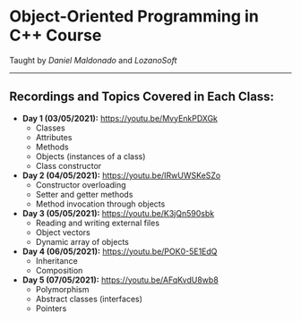 # Object-Oriented Programming in C++ Course

Taught by *Daniel Maldonado* and *LozanoSoft*

---

## Recordings and Topics Covered in Each Class:

- **Day 1 (03/05/2021):** https://youtu.be/MvyEnkPDXGk
    - Classes
    - Attributes
    - Methods
    - Objects (instances of a class)
    - Class constructor
- **Day 2 (04/05/2021):** https://youtu.be/IRwUWSKeSZo
    - Constructor overloading
    - Setter and getter methods
    - Method invocation through objects
- **Day 3 (05/05/2021):** https://youtu.be/K3jQn590sbk
    - Reading and writing external files
    - Object vectors
    - Dynamic array of objects
- **Day 4 (06/05/2021):** https://youtu.be/POK0-5E1EdQ
    - Inheritance
    - Composition
- **Day 5 (07/05/2021):** https://youtu.be/AFqKvdU8wb8
    - Polymorphism
    - Abstract classes (interfaces)
    - Pointers


